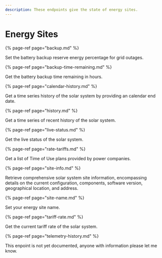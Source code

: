 ```yaml
---
description: These endpoints give the state of energy sites.
---
```


# Energy Sites
 
{% page-ref page="backup.md" %}

Set the battery backup reserve energy percentage for grid outages.

{% page-ref page="backup-time-remaining.md" %}

Get the battery backup time remaining in hours.

{% page-ref page="calendar-history.md" %}

Get a time series history of the solar system by providing an calendar end date.

{% page-ref page="history.md" %}

Get a time series of recent history of the solar system.

{% page-ref page="live-status.md" %}

Get the live status of the solar system.

{% page-ref page="rate-tariffs.md" %}

Get a list of Time of Use plans provided by power companies.

{% page-ref page="site-info.md" %}

Retrieve comprehensive solar system site information, encompassing details on the current configuration, components, software version, geographical location, and address.

{% page-ref page="site-name.md" %}

Set your energy site name.

{% page-ref page="tariff-rate.md" %}

Get the current tariff rate of the solar system.

{% page-ref page="telemetry-history.md" %}

This enpoint is not yet documented, anyone with information please let me know.